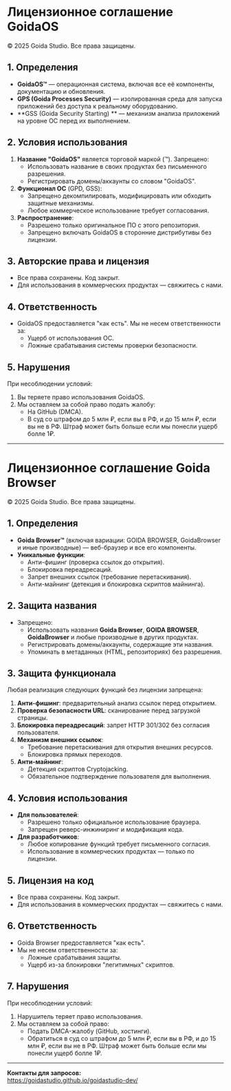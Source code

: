 # Лицензионное соглашение GoidaOS

© 2025 Goida Studio. Все права защищены.

## 1. Определения
- **GoidaOS™** — операционная система, включая все её компоненты, документацию и обновления.
- **GPS (Goida Processes Security)** — изолированная среда для запуска приложений без доступа к реальному оборудованию.
- **GSS (Goida Security Starting) ** — механизм анализа приложений на уровне ОС перед их выполнением.

## 2. Условия использования
1. **Название "GoidaOS"** является торговой маркой (™). Запрещено:
   - Использовать название в своих продуктах без письменного разрешения.
   - Регистрировать домены/аккаунты со словом "GoidaOS".
2. **Функционал ОС** (GPD, GSS):
   - Запрещено декомпилировать, модифицировать или обходить защитные механизмы.
   - Любое коммерческое использование требует согласования.
3. **Распространение**:
   - Разрешено только оригинальное ПО с этого репозитория.
   - Запрещено включать GoidaOS в сторонние дистрибутивы без лицензии.

## 3. Авторские права и лицензия
- Все права сохранены. Код закрыт.
- Для использования в коммерческих продуктах — свяжитесь с нами.

## 4. Ответственность
- GoidaOS предоставляется "как есть". Мы не несем ответственности за:
  - Ущерб от использования ОС.
  - Ложные срабатывания системы проверки безопасности.

## 5. Нарушения
При несоблюдении условий:
1. Вы теряете право использования GoidaOS.
2. Мы оставляем за собой право подать жалобу:
   - На GitHub (DMCA).
   - В суд со штрафом до 5 млн ₽, если вы в РФ, и до 15 млн ₽, если вы не в РФ. Штраф может быть больше если мы понесли ущерб болле 1₽.

---


# Лицензионное соглашение Goida Browser

© 2025 Goida Studio. Все права защищены.

## 1. Определения
- **Goida Browser™** (включая вариации: GOIDA BROWSER, GoidaBrowser и иные производные) — веб-браузер и все его компоненты.
- **Уникальные функции**:
  - Анти-фишинг (проверка ссылок до открытия).
  - Блокировка переадресаций.
  - Запрет внешних ссылок (требование перетаскивания).
  - Анти-майнинг (детекция и блокировка скриптов майнинга).

## 2. Защита названия
- Запрещено:
  - Использовать названия **Goida Browser**, **GOIDA BROWSER**, **GoidaBrowser** и любые производные в других продуктах.
  - Регистрировать домены/аккаунты, содержащие эти названия.
  - Упоминать в метаданных (HTML, репозиториях) без разрешения.

## 3. Защита функционала
Любая реализация следующих функций без лицензии запрещена:
1. **Анти-фишинг**: предварительный анализ ссылок перед открытием.
2. **Проверка безопасности URL**: сканирование перед загрузкой страницы.
3. **Блокировка переадресаций**: запрет HTTP 301/302 без согласия пользователя.
4. **Механизм внешних ссылок**:
   - Требование перетаскивания для открытия внешних ресурсов.
   - Блокировка прямых переходов.
5. **Анти-майнинг**:
   - Детекция скриптов Cryptojacking.
   - Обязательное подтверждение пользователя для выполнения.

## 4. Условия использования
- **Для пользователей**:
  - Разрешено только официальное использование браузера.
  - Запрещен реверс-инжиниринг и модификация кода.
- **Для разработчиков**:
  - Любое копирование функций требует письменного согласия.
  - Использование в коммерческих продуктах — только по лицензии.

## 5. Лицензия на код
- Все права сохранены. Код закрыт.
- Для использования в коммерческих продуктах — свяжитесь с нами.

## 6. Ответственность
- Goida Browser предоставляется "как есть".
- Мы не несем ответственности за:
  - Ложные срабатывания защиты.
  - Ущерб из-за блокировки "легитимных" скриптов.

## 7. Нарушения
При несоблюдении условий:
1. Нарушитель теряет право использования.
2. Мы оставляем за собой право:
   - Подать DMCA-жалобу (GitHub, хостинги).
   - Обратиться в суд со штрафом до 5 млн ₽, если вы в РФ, и до 15 млн ₽, если вы не в РФ. Штраф может быть больше если мы понесли ущерб болле 1₽.

---


**Контакты для запросов:**  
https://goidastudio.github.io/goidastudio-dev/